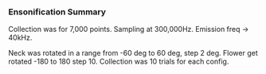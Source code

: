 ### Ensonification Summary
Collection was for 7,000 points. Sampling at 300,000Hz. Emission freq -> 40kHz.

Neck was rotated in a range from -60 deg to 60 deg, step 2 deg. Flower get rotated -180 to 180 step 10.
Collection was 10 trials for each config.